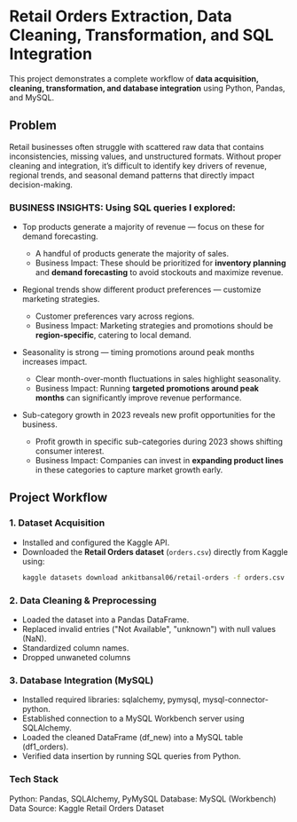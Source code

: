 # Retail Orders Extraction, Data Cleaning, Transformation, and SQL Integration  
This project demonstrates a complete workflow of **data acquisition, cleaning, transformation, and database integration** using Python, Pandas, and MySQL.  

## Problem
Retail businesses often struggle with scattered raw data that contains inconsistencies, missing values, and unstructured formats. Without proper cleaning and integration, it’s difficult to identify key drivers of revenue, regional trends, and seasonal demand patterns that directly impact decision-making.

### BUSINESS INSIGHTS: Using SQL queries I explored:
- Top products generate a majority of revenue — focus on these for demand forecasting.
  - A handful of products generate the majority of sales.
  - Business Impact: These should be prioritized for **inventory planning** and **demand forecasting** to avoid stockouts and maximize revenue.

- Regional trends show different product preferences — customize marketing strategies.
  - Customer preferences vary across regions.
  - Business Impact: Marketing strategies and promotions should be **region-specific**, catering to local demand.

- Seasonality is strong — timing promotions around peak months increases impact.
  - Clear month-over-month fluctuations in sales highlight seasonality.
  - Business Impact: Running **targeted promotions around peak months** can significantly improve revenue performance.

- Sub-category growth in 2023 reveals new profit opportunities for the business.
  - Profit growth in specific sub-categories during 2023 shows shifting consumer interest.
  - Business Impact: Companies can invest in **expanding product lines** in these categories to capture market growth early.

## Project Workflow  

### 1. Dataset Acquisition  
- Installed and configured the Kaggle API.  
- Downloaded the **Retail Orders dataset** (`orders.csv`) directly from Kaggle using:  
  ```bash
  kaggle datasets download ankitbansal06/retail-orders -f orders.csv

### 2. Data Cleaning & Preprocessing
- Loaded the dataset into a Pandas DataFrame.
- Replaced invalid entries ("Not Available", "unknown") with null values (NaN).
- Standardized column names.
- Dropped unwaneted columns

### 3. Database Integration (MySQL)
- Installed required libraries: sqlalchemy, pymysql, mysql-connector-python.
- Established connection to a MySQL Workbench server using SQLAlchemy.
- Loaded the cleaned DataFrame (df_new) into a MySQL table (df1_orders).
- Verified data insertion by running SQL queries from Python.

### Tech Stack
Python: Pandas, SQLAlchemy, PyMySQL
Database: MySQL (Workbench)
Data Source: Kaggle Retail Orders Dataset

